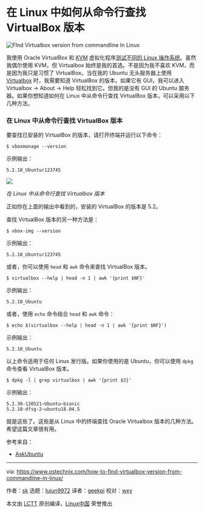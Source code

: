 [#]: collector: (lujun9972)
[#]: translator: (geekpi)
[#]: reviewer: (wxy)
[#]: publisher: ( )
[#]: url: ( )
[#]: subject: (How To Find Virtualbox Version From Commandline In Linux)
[#]: via: (https://www.ostechnix.com/how-to-find-virtualbox-version-from-commandline-in-linux/)
[#]: author: (sk https://www.ostechnix.com/author/sk/)

在 Linux 中如何从命令行查找 VirtualBox 版本
======

![FInd Virtualbox version from commandline In Linux][1]

我使用 Oracle VirtualBox 和 [KVM][2] 虚拟化程序[测试不同的 Linux 操作系统][3]。虽然我偶尔使用 KVM，但 Virtualbox 始终是我的首选。不是因为我不喜欢 KVM，而是因为我只是习惯了 VirtualBox。当在我的 Ubuntu 无头服务器上使用 [Virtualbox][4] 时，我需要知道 VirtualBox 的版本。如果它有 GUI，我可以进入 Virtualbox -> About -> Help 轻松找到它。但我的是没有 GUI 的 Ubuntu 服务器。如果你想知道如何在 Linux 中从命令行查找 VirtualBox 版本，可以采用以下几种方法。


### 在 Linux 中从命令行查找 VirtualBox 版本

要查找已安装的 VirtualBox 的版本，请打开终端并运行以下命令：

```
$ vboxmanage --version
```

示例输出：

```
5.2.18_Ubuntur123745
```

![][5]

*在 Linux 中从命令行查找 Virtualbox 版本*

正如你在上面的输出中看到的，安装的 VirtualBox 的版本是 5.2。

查找 VirtualBox 版本的另一种方法是：

```
$ vbox-img --version
```

示例输出：

```
5.2.18_Ubuntur123745
```

或者，你可以使用 `head` 和 `awk` 命令来查找 VirtualBox 版本。

```
$ virtualbox --help | head -n 1 | awk '{print $NF}'
```

示例输出：

```
5.2.18_Ubuntu
```

或者，使用 `echo` 命令结合 `head` 和 `awk` 命令：

```
$ echo $(virtualbox --help | head -n 1 | awk '{print $NF}')
```

示例输出：

```
5.2.18_Ubuntu
```

以上命令适用于任何 Linux 发行版。如果你使用的是 Ubuntu，你可以使用 `dpkg` 命令查看 VirtualBox 版本。

```
$ dpkg -l | grep virtualbox | awk '{print $3}'
```

示例输出：

```
5.2.30-130521~Ubuntu~bionic
5.2.18-dfsg-2~ubuntu18.04.5
```

就是这些了。这些是从 Linux 中的终端查找 Oracle Virtualbox 版本的几种方法。希望这篇文章很有用。

参考来自：

  * [AskUbuntu][6]

--------------------------------------------------------------------------------

via: https://www.ostechnix.com/how-to-find-virtualbox-version-from-commandline-in-linux/

作者：[sk][a]
选题：[lujun9972][b]
译者：[geekpi](https://github.com/geekpi)
校对：[wxy](https://github.com/wxy)

本文由 [LCTT](https://github.com/LCTT/TranslateProject) 原创编译，[Linux中国](https://linux.cn/) 荣誉推出

[a]: https://www.ostechnix.com/author/sk/
[b]: https://github.com/lujun9972
[1]: https://www.ostechnix.com/wp-content/uploads/2019/07/Find-Virtualbox-Version-1-720x340.png
[2]: https://www.ostechnix.com/setup-headless-virtualization-server-using-kvm-ubuntu/
[3]: https://www.ostechnix.com/test-100-linux-and-unix-operating-systems-online-for-free/
[4]: https://www.ostechnix.com/install-oracle-virtualbox-ubuntu-16-04-headless-server/
[5]: https://www.ostechnix.com/wp-content/uploads/2019/07/Find-Virtualbox-Version.png
[6]: https://askubuntu.com/questions/420363/how-do-i-check-virtualbox-version-from-cli
